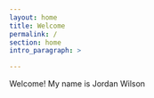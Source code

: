 ```yaml
---
layout: home
title: Welcome
permalink: /
section: home
intro_paragraph: >

---
```

Welcome! My name is Jordan Wilson
